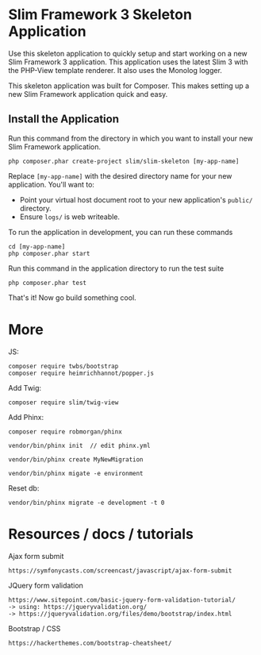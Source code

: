# Slim Framework 3 Skeleton Application

Use this skeleton application to quickly setup and start working on a new Slim Framework 3 application. This application uses the latest Slim 3 with the PHP-View template renderer. It also uses the Monolog logger.

This skeleton application was built for Composer. This makes setting up a new Slim Framework application quick and easy.

## Install the Application

Run this command from the directory in which you want to install your new Slim Framework application.

    php composer.phar create-project slim/slim-skeleton [my-app-name]

Replace `[my-app-name]` with the desired directory name for your new application. You'll want to:

* Point your virtual host document root to your new application's `public/` directory.
* Ensure `logs/` is web writeable.

To run the application in development, you can run these commands 

	cd [my-app-name]
	php composer.phar start

Run this command in the application directory to run the test suite

	php composer.phar test

That's it! Now go build something cool.



# More
JS:	

	composer require twbs/bootstrap
	composer require heimrichhannot/popper.js



Add Twig:

	composer require slim/twig-view
	
Add Phinx:

	composer require robmorgan/phinx
	
	vendor/bin/phinx init  // edit phinx.yml 

	vendor/bin/phinx create MyNewMigration
	
	vendor/bin/phinx migate -e environment
	
Reset db:

	vendor/bin/phinx migrate -e development -t 0
	
	


# Resources / docs / tutorials

Ajax form submit

	https://symfonycasts.com/screencast/javascript/ajax-form-submit



JQuery form validation

	https://www.sitepoint.com/basic-jquery-form-validation-tutorial/
	-> using: https://jqueryvalidation.org/
	-> https://jqueryvalidation.org/files/demo/bootstrap/index.html

Bootstrap / CSS

	https://hackerthemes.com/bootstrap-cheatsheet/